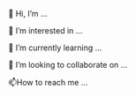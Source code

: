 👋 Hi, I’m ...

👀 I’m interested in ...

🌱 I’m currently learning ...

💞️ I’m looking to collaborate on ...

📫How to reach me ...

<!---
lokhandle/lokhandle is a ✨ special ✨ repository because its `README.md` (this file) appears on your GitHub profile.
You can click the Preview link to take a look at your changes.
--->
